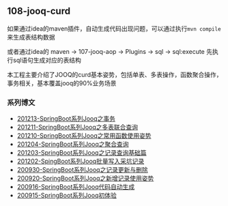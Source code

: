 ## 108-jooq-curd

如果通过idea的maven插件，自动生成代码出现问题，可以通过执行`mvn compile`来生成表结构数据

或者通过idea的 maven -> 107-jooq-aop -> Plugins -> sql -> sql:execute 先执行sql语句生成对应的表结构

本工程主要介绍了JOOQ的curd基本姿势，包括单表、多表操作，函数聚合操作，事务相关，基本覆盖jooq的90%业务场景

### 系列博文

- [201213-SpringBoot系列Jooq之事务](https://spring.hhui.top/spring-blog/2020/12/13/201213-SpringBoot%E7%B3%BB%E5%88%97Jooq%E4%B9%8B%E4%BA%8B%E5%8A%A1/)
- [201211-SpringBoot系列Jooq之多表联合查询](https://spring.hhui.top/spring-blog/2020/12/11/201211-SpringBoot%E7%B3%BB%E5%88%97Jooq%E4%B9%8B%E5%A4%9A%E8%A1%A8%E8%81%94%E5%90%88%E6%9F%A5%E8%AF%A2/)
- [201210-SpringBoot系列Jooq之常用函数使用姿势](https://spring.hhui.top/spring-blog/2020/12/10/201210-SpringBoot%E7%B3%BB%E5%88%97Jooq%E4%B9%8B%E5%B8%B8%E7%94%A8%E5%87%BD%E6%95%B0%E4%BD%BF%E7%94%A8%E5%A7%BF%E5%8A%BF/)
- [201204-SpringBoot系列Jooq之聚合查询](https://spring.hhui.top/spring-blog/2020/12/05/201204-SpringBoot%E7%B3%BB%E5%88%97Jooq%E4%B9%8B%E8%81%9A%E5%90%88%E6%9F%A5%E8%AF%A2/)
- [201203-SpringBoot系列Jooq之记录查询基础篇](https://spring.hhui.top/spring-blog/2020/12/03/201203-SpringBoot%E7%B3%BB%E5%88%97Jooq%E4%B9%8B%E8%AE%B0%E5%BD%95%E6%9F%A5%E8%AF%A2%E5%9F%BA%E7%A1%80%E7%AF%87/)
- [201202-SpingBoot系列Jooq批量写入采坑记录](https://spring.hhui.top/spring-blog/2020/12/02/201202-SpingBoot%E7%B3%BB%E5%88%97Jooq%E6%89%B9%E9%87%8F%E5%86%99%E5%85%A5%E9%87%87%E5%9D%91%E8%AE%B0%E5%BD%95/)
- [200930-SpringBoot系列Jooq之记录更新与删除](https://spring.hhui.top/spring-blog/2020/09/30/200930-SpringBoot%E7%B3%BB%E5%88%97Jooq%E4%B9%8B%E8%AE%B0%E5%BD%95%E6%9B%B4%E6%96%B0%E4%B8%8E%E5%88%A0%E9%99%A4/)
- [200920-SpringBoot系列Jooq之新增记录使用姿势](http://spring.hhui.top/spring-blog/2020/09/20/200920-SpringBoot%E7%B3%BB%E5%88%97Jooq%E4%B9%8B%E6%96%B0%E5%A2%9E%E8%AE%B0%E5%BD%95%E4%BD%BF%E7%94%A8%E5%A7%BF%E5%8A%BF/)
- [200916-SpringBoot系列Jooq代码自动生成](http://spring.hhui.top/spring-blog/2020/09/16/200916-SpringBoot%E7%B3%BB%E5%88%97Jooq%E4%BB%A3%E7%A0%81%E8%87%AA%E5%8A%A8%E7%94%9F%E6%88%90/)
- [200915-SpringBoot系列Jooq初体验](http://spring.hhui.top/spring-blog/2020/09/15/200915-SpringBoot%E7%B3%BB%E5%88%97Jooq%E5%88%9D%E4%BD%93%E9%AA%8C/)
